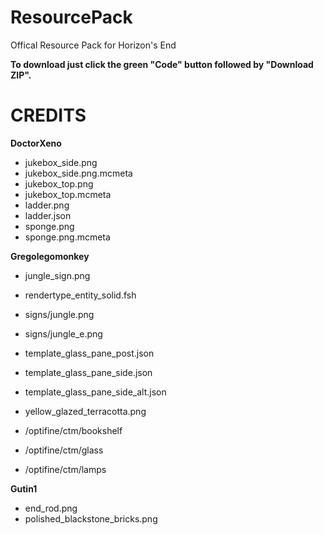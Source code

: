 # ResourcePack
Offical Resource Pack for Horizon's End

**To download just click the green "Code" button followed by "Download ZIP".**

# CREDITS

**DoctorXeno**
 - jukebox_side.png
 - jukebox_side.png.mcmeta
 - jukebox_top.png
 - jukebox_top.mcmeta
 - ladder.png
 - ladder.json
 - sponge.png
 - sponge.png.mcmeta

**Gregolegomonkey**
 - jungle_sign.png
 - rendertype_entity_solid.fsh
 - signs/jungle.png
 - signs/jungle_e.png
 - template_glass_pane_post.json
 - template_glass_pane_side.json
 - template_glass_pane_side_alt.json
 - yellow_glazed_terracotta.png
 
 - /optifine/ctm/bookshelf
 - /optifine/ctm/glass
 - /optifine/ctm/lamps

**Gutin1**
 - end_rod.png
 - polished_blackstone_bricks.png
 

